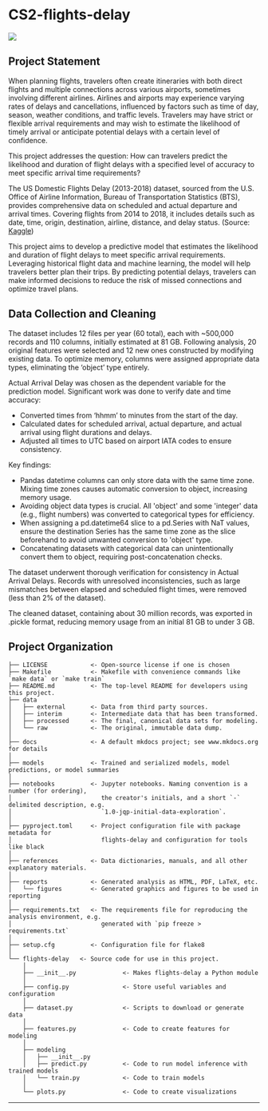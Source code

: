 # CS2-flights-delay

<a target="_blank" href="https://cookiecutter-data-science.drivendata.org/">
    <img src="https://img.shields.io/badge/CCDS-Project%20template-328F97?logo=cookiecutter" />
</a>

## Project Statement

When planning flights, travelers often create itineraries with both direct flights and multiple connections across various airports, sometimes involving different airlines. Airlines and airports may experience varying rates of delays and cancellations, influenced by factors such as time of day, season, weather conditions, and traffic levels. Travelers may have strict or flexible arrival requirements and may wish to estimate the likelihood of timely arrival or anticipate potential delays with a certain level of confidence.

This project addresses the question: How can travelers predict the likelihood and duration of flight delays with a specified level of accuracy to meet specific arrival time requirements?

The US Domestic Flights Delay (2013-2018) dataset, sourced from the U.S. Office of Airline Information, Bureau of Transportation Statistics (BTS), provides comprehensive data on scheduled and actual departure and arrival times. Covering flights from 2014 to 2018, it includes details such as date, time, origin, destination, airline, distance, and delay status. (Source: [Kaggle](https://www.kaggle.com/datasets/gabrielluizone/us-domestic-flights-delay-prediction-2013-2018))

This project aims to develop a predictive model that estimates the likelihood and duration of flight delays to meet specific arrival requirements. Leveraging historical flight data and machine learning, the model will help travelers better plan their trips. By predicting potential delays, travelers can make informed decisions to reduce the risk of missed connections and optimize travel plans.

## Data Collection and Cleaning

The dataset includes 12 files per year (60 total), each with ~500,000 records and 110 columns, initially estimated at 81 GB. Following analysis, 20 original features were selected and 12 new ones constructed by modifying existing data. To optimize memory, columns were assigned appropriate data types, eliminating the ‘object’ type entirely.

Actual Arrival Delay was chosen as the dependent variable for the prediction model. Significant work was done to verify date and time accuracy:
*	Converted times from ‘hhmm’ to minutes from the start of the day.
*	Calculated dates for scheduled arrival, actual departure, and actual arrival using flight durations and delays.
*	Adjusted all times to UTC based on airport IATA codes to ensure consistency.

Key findings:
*	Pandas datetime columns can only store data with the same time zone. Mixing time zones causes automatic conversion to object, increasing memory usage.
*	Avoiding object data types is crucial. All 'object' and some 'integer' data (e.g., flight numbers) was converted to categorical types for efficiency.
*	When assigning a pd.datetime64 slice to a pd.Series with NaT values, ensure the destination Series has the same time zone as the slice beforehand to avoid unwanted conversion to 'object' type.
*	Concatenating datasets with categorical data can unintentionally convert them to object, requiring post-concatenation checks.

The dataset underwent thorough verification for consistency in Actual Arrival Delays. Records with unresolved inconsistencies, such as large mismatches between elapsed and scheduled flight times, were removed (less than 2% of the dataset).

The cleaned dataset, containing about 30 million records, was exported in .pickle format, reducing memory usage from an initial 81 GB to under 3 GB.



## Project Organization

```
├── LICENSE            <- Open-source license if one is chosen
├── Makefile           <- Makefile with convenience commands like `make data` or `make train`
├── README.md          <- The top-level README for developers using this project.
├── data
│   ├── external       <- Data from third party sources.
│   ├── interim        <- Intermediate data that has been transformed.
│   ├── processed      <- The final, canonical data sets for modeling.
│   └── raw            <- The original, immutable data dump.
│
├── docs               <- A default mkdocs project; see www.mkdocs.org for details
│
├── models             <- Trained and serialized models, model predictions, or model summaries
│
├── notebooks          <- Jupyter notebooks. Naming convention is a number (for ordering),
│                         the creator's initials, and a short `-` delimited description, e.g.
│                         `1.0-jqp-initial-data-exploration`.
│
├── pyproject.toml     <- Project configuration file with package metadata for 
│                         flights-delay and configuration for tools like black
│
├── references         <- Data dictionaries, manuals, and all other explanatory materials.
│
├── reports            <- Generated analysis as HTML, PDF, LaTeX, etc.
│   └── figures        <- Generated graphics and figures to be used in reporting
│
├── requirements.txt   <- The requirements file for reproducing the analysis environment, e.g.
│                         generated with `pip freeze > requirements.txt`
│
├── setup.cfg          <- Configuration file for flake8
│
└── flights-delay   <- Source code for use in this project.
    │
    ├── __init__.py             <- Makes flights-delay a Python module
    │
    ├── config.py               <- Store useful variables and configuration
    │
    ├── dataset.py              <- Scripts to download or generate data
    │
    ├── features.py             <- Code to create features for modeling
    │
    ├── modeling                
    │   ├── __init__.py 
    │   ├── predict.py          <- Code to run model inference with trained models          
    │   └── train.py            <- Code to train models
    │
    └── plots.py                <- Code to create visualizations
```

--------

